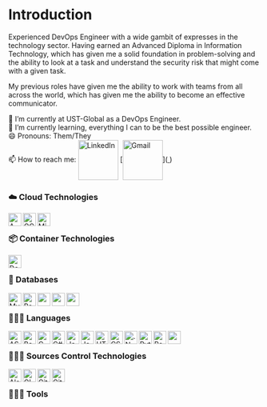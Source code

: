# Introduction

Experienced DevOps Engineer with a wide gambit of expresses in the technology 
sector. Having earned an Advanced Diploma in Information Technology, 
which has given me a solid foundation in problem-solving and the ability 
to look at a task and understand the security risk that might come 
with a given task.

My previous roles have given me the ability to work with teams from all across 
the world, which has given me the ability to become an effective communicator.  

🔭 I’m currently at UST-Global as a DevOps Engineer.<br>
🌱 I’m currently learning, everything I can to be the best possible engineer.<br>
😄 Pronouns: Them/They<br>
📫 How to reach me: [<img align="center" alt="LinkedIn" width="80" src="https://golflifenavigators.com/wp-content/uploads/2018/09/linkedin-logo.png" />]( https://www.linkedin.com/in/benjamin-saul-mcculloch/)
[<img align="center" alt="Gmail" width="80" src="https://www.iconpacks.net/icons/2/free-gmail-logo-icon-2561-thumb.png" />](<a href="benjaminsaulmcculloch@gmail.com"> </a>)

### ☁️ Cloud Technologies<br>
<img align="left" alt="AWS" width="26px" src="https://fiareconsulting.com/wp-content/uploads/2020/02/AWS-Cloud-1.png" />
<img align="left" alt="GCP" width="26px" src="https://www.gend.co/hs-fs/hubfs/gcp-logo-cloud.png?width=730&name=gcp-logo-cloud.png" />
<img align="left" alt="Microsoft Azure" width="26px" src="https://azure.microsoft.com/svghandler/information-protection?width=600&height=315" /><br>

### 📦 Container Technologies<br>
<img align="left" alt="Docker" width="26px" src="https://www.underworldcode.org/content/images/size/w600/2020/08/Moby-logo-1.png" /><br>

### 📃 Databases<br>
<img align="left" alt="MySQL" width="26px" src="https://www.freepnglogos.com/uploads/logo-mysql-png/logo-mysql-mysql-logo-png-images-are-download-crazypng-21.png" />
<img align="left" alt="PostgreSQL" width="26px" src="https://upload.wikimedia.org/wikipedia/commons/thumb/2/29/Postgresql_elephant.svg/1200px-Postgresql_elephant.svg.png" />
<img align="left" alt="" width="26px" src="" />
<img align="left" alt="" width="26px" src="" />
<img align="left" alt="" width="26px" src="" /><br>


### 👨🏻‍💻 Languages<br>
<img align="left" alt="ASP.Net" width="26px" src="https://pics.freeicons.io/uploads/icons/png/14621971553750220-512.png" />
<img align="left" alt="Bash" width="26px" src="https://community.infoblox.com/t5/image/serverpage/image-id/2195iA290BF7E3BA6064D/image-size/large/is-moderation-mode/true?v=v2&px=999" />
<img align="left" alt="C" width="26px" src="https://cdn.iconscout.com/icon/free/png-512/c-programming-569564.png" />
<img align="left" alt="C#" width="26px" src="https://iconape.com/wp-content/files/sh/51404/svg/c--4.svg" />
<img align="left" alt="Java" width="26px" src="https://icons-for-free.com/iconfiles/png/512/java+icon-1320167912601224138.png" />
<img align="left" alt="JavaScript" width="26px" src="https://cdn.iconscout.com/icon/free/png-512/javascript-2752148-2284965.png" />
<img align="left" alt="HTML 5" width="26px" src="https://icons-for-free.com/iconfiles/png/512/icon++html+icon-1320194800994962643.png" />
<img align="left" alt="CSS" width="26px" src="https://icon-library.com/images/css3-icon/css3-icon-10.jpg" />
<img align="left" alt=".Net" width="26px" src="https://upload.wikimedia.org/wikipedia/commons/thumb/e/ee/.NET_Core_Logo.svg/1200px-.NET_Core_Logo.svg.png" />
<img align="left" alt="Python" width="26px" src="https://upload.wikimedia.org/wikipedia/commons/thumb/c/c3/Python-logo-notext.svg/768px-Python-logo-notext.svg.png" />
<img align="left" alt="Powershell" width="26px" src="https://4.bp.blogspot.com/-VnHaVPAfOms/XDepW52T1BI/AAAAAAAAGQo/ZzujNs2KPkEmmtF1Astea01BkZ6RGStswCLcBGAs/s1600/powershell.png" />
<img align="left" alt="" width="26px" src="" /><br>

### 👨🏻‍💻 Sources Control Technologies<br>
<img align="left" alt="Alasian" width="26px" src="https://pbs.twimg.com/profile_images/907320949762134016/NVTmGzl7_400x400.jpg" />
<img align="left" alt="GIT" width="26px" src="https://git-scm.com/images/logos/downloads/Git-Icon-1788C.png" />
<img align="left" alt="GitHub" width="26px" src="https://cdn2.iconfinder.com/data/icons/social-icons-33/128/Github-512.png" />
<img align="left" alt="GitLab" width="26px" src="https://cdn.freebiesupply.com/logos/large/2x/gitlab-logo-png-transparent.png" /><br>

### 👨🏻‍💻 Tools<br>






    
